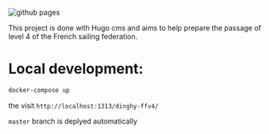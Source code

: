 ![github pages](https://github.com/armandfardeau/dinghy-ffv4/workflows/github%20pages/badge.svg)

This project is done with Hugo cms and aims to help prepare the passage of level 4 of the French sailing federation.

# Local development:
```bash
docker-compose up
```
the visit `http://localhost:1313/dinghy-ffv4/`

`master` branch is deplyed automatically
